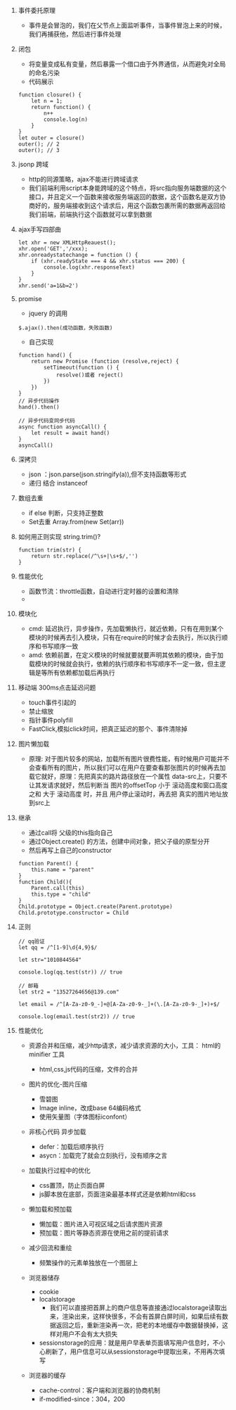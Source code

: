 1. 事件委托原理
    - 事件是会冒泡的，我们在父节点上面监听事件，当事件冒泡上来的时候，我们再捕获他，然后进行事件处理

2. 闭包
    - 将变量变成私有变量，然后暴露一个借口由于外界通信，从而避免对全局的命名污染
    - 代码展示
    
    ```
    function closure() {
        let n = 1;
        return function() {
            n++
            console.log(n)
        }
    }
    let outer = closure()
    outer(); // 2
    outer(); // 3
    ```

3. jsonp 跨域
    - http的同源策略，ajax不能进行跨域请求
    - 我们前端利用script本身能跨域的这个特点，将src指向服务端数据的这个接口，并且定义一个函数来接收服务端返回的数据，这个函数名是双方协商好的，服务端接收到这个请求后，用这个函数包裹所需的数据再返回给我们前端，前端执行这个函数就可以拿到数据

4. ajax手写四部曲
    
    ```
    let xhr = new XMLHttpReauest();
    xhr.open('GET','/xxx);
    xhr.onreadystatechange = function () {
        if (xhr.readyState === 4 && xhr.status === 200) {
            console.log(xhr.responseText)
        }
    }
    xhr.send('a=1&b=2')
    ```
5. promise
    - jquery 的调用
    
    ```
    $.ajax().then(成功函数，失败函数)
    ```
    
    - 自己实现 
        
    ```
    function hand() {
        return new Promise (function (resolve,reject) {
            setTimeout(function () {
                resolve()或者 reject()
            })
        })
    }
    // 异步代码操作
    hand().then()
    
    // 异步代码变同步代码
    async function asyncCall() {
        let result = await hand()
    }
    asyncCall()
    ```
6. 深拷贝
    - json ：json.parse(json.stringify(a)),但不支持函数等形式
    - 递归 结合 instanceof

7. 数组去重
    - if else 判断，只支持正整数
    - Set去重  Array.from(new Set(arr))

8. 如何用正则实现 string.trim()?
    
    ```
    function trim(str) {
        return str.replace(/^\s+|\s+$/,'')
    }
    ```

9. 性能优化
    - 函数节流：throttle函数，自动进行定时器的设置和清除
    - 


10. 模块化
    - cmd: 延迟执行，异步操作，先加载懒执行，就近依赖，只有在用到某个模块的时候再去引入模块，只有在require的时候才会去执行，所以执行顺序和书写顺序一致
    - amd: 依赖前置，在定义模块的时候就要就要声明其依赖的模块，由于加载模块的时候就会执行，依赖的执行顺序和书写顺序不一定一致，但主逻辑是等所有依赖都加载后再执行

11. 移动端 300ms点击延迟问题
    - touch事件引起的
    - 禁止缩放
    - 指针事件polyfill
    - FastClick,模拟click时间，把真正延迟的那个、事件清除掉

12. 图片懒加载
    - 原理: 对于图片较多的网站，加载所有图片很费性能，有时候用户可能并不会查看所有的图片，所以我们可以在用户在要查看那张图片的时候再去加载它就好，原理：先把真实的路片路径放在一个属性 data-src上，只要不让其发请求就好，然后判断当 图片的offsetTop 小于 滚动高度和窗口高度之和 大于 滚动高度 时，并且 用户停止滚动时，再去把 真实的图片地址放到src上

13. 继承
    - 通过call将 父级的this指向自己
    - 通过Object.create() 的方法，创建中间对象，把父子级的原型分开
    - 然后再写上自己的constructor
    
    ```
    function Parent() {
        this.name = "parent"
    }
    function Child(){
        Parent.call(this)
        this.type = "child"
    }
    Child.prototype = Object.create(Parent.prototype)
    Child.prototype.constructor = Child
    
    ```
14. 正则

    ```
    // qq验证
    let qq = /^[1-9]\d{4,9}$/
    
    let str="1010844564"
    
    console.log(qq.test(str)) // true
    
    // 邮箱
    let str2 = "13527264656@139.com"
    
    let email = /^[A-Za-z0-9_-]+@[A-Za-z0-9-_]+(\.[A-Za-z0-9-_]+)+$/
    
    console.log(email.test(str2)) // true
    ```

15. 性能优化
    - 资源合并和压缩，减少http请求，减少请求资源的大小，工具： html的 minifier 工具
        - html,css,js代码的压缩，文件的合并
    - 图片的优化-图片压缩
        - 雪碧图
        - Image inline，改成base 64编码格式
        - 使用矢量图（字体图标iconfont）

    - 非核心代码 异步加载
        - defer：加载后顺序执行
        - asycn：加载完了就会立刻执行，没有顺序之言
    - 加载执行过程中的优化
        - css置顶，防止页面白屏
        - js脚本放在底部，页面渲染最基本样式还是依赖html和css
    - 懒加载和预加载
        - 懒加载：图片进入可视区域之后请求图片资源
        - 预加载：图片等静态资源在使用之前的提前请求
    - 减少回流和重绘
        - 频繁操作的元素单独放在一个图层上
    - 浏览器储存
        - cookie
        - localstorage
            - 我们可以直接把首屏上的商户信息等直接通过localstorage读取出来，渲染出来，这样快很多，不会有首屏白屏时间，如果后续有数据返回之后，重新渲染再一次，把老的本地缓存中数据替换掉，这样对用户不会有太大损失
        - sessionstorage的应用：就是用户早表单页面填写用户信息时，不小心刷新了，用户信息可以从sessionstorage中提取出来，不用再次填写
    - 浏览器的缓存
        - cache-control：客户端和浏览器的协商机制
        - if-modified-since：304，200

    

